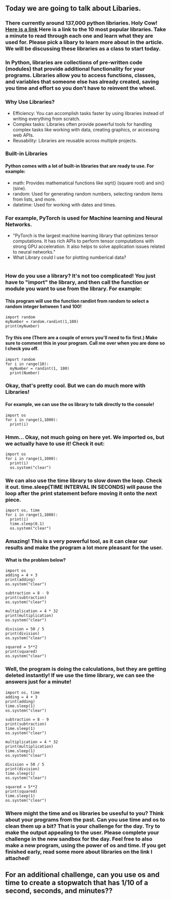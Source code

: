 ## Today we are going to talk about Libaries. 

### There currently around 137,000 python libriaries. Holy Cow! [Here is a link](https://www.geeksforgeeks.org/libraries-in-python/) Here is a link to the 10 most popular libraries. Take a minute to read through each one and learn what they are used for. Please pick a libary to learn more about in the article. We will be discussing these libraries as a class to start today. 

### In Python, libraries are collections of pre-written code (modules) that provide additional functionality for your programs. Libraries allow you to access functions, classes, and variables that someone else has already created, saving you time and effort so you don't have to reinvent the wheel.

### Why Use Libraries?
* Efficiency: You can accomplish tasks faster by using libraries instead of writing everything from scratch.
* Complex tasks: Libraries often provide powerful tools for handling complex tasks like working with data, creating graphics, or accessing web APIs.
* Reusability: Libraries are reusable across multiple projects.
### Built-in Libraries
#### Python comes with a lot of built-in libraries that are ready to use. For example:
* math: Provides mathematical functions like sqrt() (square root) and sin() (sine).
* random: Used for generating random numbers, selecting random items from lists, and more.
* datetime: Used for working with dates and times.

### For example, PyTorch is used for Machine learning and Neural Networks. 
* "PyTorch is the largest machine learning library that optimizes tensor computations. It has rich APIs to perform tensor computations with strong GPU acceleration. It also helps to solve application issues related to neural networks."
* What Library could I use for plotting numberical data?
#
#
### How do you use a library? It's not too complicated! You just have to "import" the library, and then call the function or module you want to use from the library. For example:
#### This program will use the function randint from random to select a random integer between 1 and 100!
```
import random
myNumber = random.randint(1,100)
print(myNumber)
```
#### Try this one (There are a couple of errors you'll need to fix first.) Make sure to comment this in your program. Call me over when you are done so I check you off. 
```
import random
for i in range(10):
  myNumber = randint(1, 100)
  print(Number)
```

### Okay, that's pretty cool. But we can do much more with Libraries!
#### For example, we can use the os library to talk directly to the console! 

```
import os
for i in range(1,1000):
  print(i)
```
### Hmm... Okay, not much going on here yet. We imported os, but we actually have to use it! Check it out:
```
import os
for i in range(1,1000):
  print(i)
  os.system("clear")
```
### We can also use the time library to slow down the loop. Check it out. time.sleep(TIME INTERVAL IN SECONDS) will pause the loop after the print statement before moving it onto the next piece. 
```
import os, time
for i in range(1,1000):
  print(i)
  time.sleep(0.1)
  os.system("clear")
 ```
### Amazing! This is a very powerful tool, as it can clear our results and make the program a lot more pleasant for the user. 

#### What is the problem below?
```
import os
adding = 4 + 3
print(adding)
os.system("clear")

subtraction = 8 - 9
print(subtraction)
os.system("clear")

multiplication = 4 * 32
print(multiplication)
os.system("clear")

division = 50 / 5
print(division)
os.system("clear")

squared = 5**2
print(squared)
os.system("clear")
```
### Well, the program is doing the calculations, but they are getting deleted instantly! If we use the time library, we can see the answers just for a minute!
```
import os, time
adding = 4 + 3
print(adding)
time.sleep(1)
os.system("clear")

subtraction = 8 - 9
print(subtraction)
time.sleep(1)
os.system("clear")

multiplication = 4 * 32
print(multiplication)
time.sleep(1)
os.system("clear")

division = 50 / 5
print(division)
time.sleep(1)
os.system("clear")

squared = 5**2
print(squared)
time.sleep(1)
os.system("clear")
```
### Where might the time and os libraries be usesful to you? Think about your programs from the past. Can you use time and os to clean them up a bit? That is your challenge for the day. Try to make the output appealing to the user. Please complete your challenge in the new sandbox for the day. Feel free to also make a new program, using the power of os and time. If you get finished early, read some more about libraries on the link I attached! 
## For an additional challenge, can you use os and time to create a stopwatch that has 1/10 of a second, seconds, and minutes??
